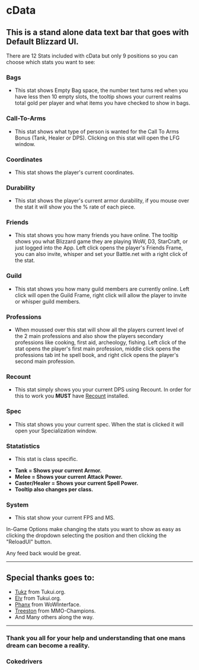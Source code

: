 # cData
 
## This is a stand alone data text bar that goes with  Default Blizzard UI.

There are 12 Stats included with cData but only 9 positions so you can choose which stats you want to see:

### Bags 
* This stat shows Empty Bag space, the number text turns red when you have less then 10 empty slots, the tooltip shows your current realms total gold per player and what items you have checked to show in bags.
### Call-To-Arms
* This stat shows what type of person is wanted for the Call To Arms Bonus (Tank, Healer or DPS). Clicking on this stat will open the LFG window.
### Coordinates
* This stat shows the player's current coordinates.
### Durability
* This stat shows the player's current armor durability, if you mouse over the stat it will show you the % rate of each piece.
### Friends
* This stat shows you how many friends you have online. The tooltip shows you what Blizzard game they are playing WoW, D3, StarCraft, or just logged into the App. Left click opens the player's Friends Frame, you can also invite, whisper and set your Battle.net with a right click of the stat.
### Guild
* This stat shows you how many guild members are currently online. Left click will open the Guild Frame, right click will allow the player to invite or whisper guild members.
### Professions
* When moussed over this stat will show all the players current level of the 2 main professions and also show the players secondary professions like cooking, first aid, archeology, fishing. Left click of the stat opens the player's first main profession, middle click opens the professions tab int he spell book, and right click opens the player's second main profession.
### Recount 
* This stat simply shows you your current DPS using Recount. In order for this to work you **MUST** have [Recount](http://www.curse.com/addons/wow/recount) installed.
### Spec
* This stat shows you your current spec. When the stat is clicked it will open your Specialization window. 
### Statatistics 
* This stat is class specific. 
- **Tank = Shows your current Armor.** 
- **Melee = Shows your current Attack Power.** 
- **Caster/Healer = Shows your current Spell Power.** 
- **Tooltip also changes per class.**

### System 
* This stat show your current FPS and MS.


In-Game Options make changing the stats you want to show as easy as clicking the dropdown selecting the position and then clicking the "ReloadUI" button.

Any feed back would be great.

***
## Special thanks goes to:

* [Tukz](www.tukui.org) from Tukui.org.
* [Elv](www.tukui.org) from Tukui.org.
* [Phanx](http://www.wowinterface.com/forums/member.php?find=lastposter&f=87) from WoWInterface.
* [Treeston](http://www.mmo-champion.com/members/562614-Treeston) from MMO-Champions.
* And Many others along the way.
***

### Thank you all for your help and understanding that one mans dream can become a reality.
### Cokedrivers
